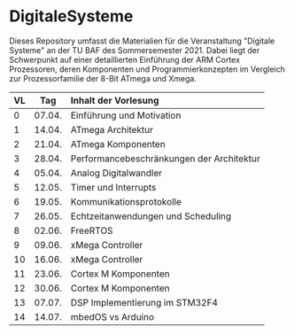 # DigitaleSysteme

Dieses Repository umfasst die Materialien für die Veranstaltung "Digitale
Systeme" an der TU BAF des Sommersemester 2021. Dabei liegt der Schwerpunkt
auf einer detaillierten Einführung der ARM Cortex Prozessoren, deren Komponenten
und Programmierkonzepten im Vergleich zur Prozessorfamilie der 8-Bit ATmega und Xmega.

| VL  | Tag    | Inhalt der Vorlesung                      |
| --- | ------ |:----------------------------------------- |
| 0   | 07.04. | Einführung und Motivation                 |
| 1   | 14.04. | ATmega Architektur                        |
| 2   | 21.04. | ATmega Komponenten                        |
| 3   | 28.04. | Performancebeschränkungen der Architektur |
| 4   | 05.04. | Analog Digitalwandler                     |
| 5   | 12.05. | Timer und Interrupts                      |
| 6   | 19.05. | Kommunikationsprotokolle                  |
| 7   | 26.05. | Echtzeitanwendungen und Scheduling        |
| 8   | 02.06. | FreeRTOS                                  |
| 9   | 09.06. | xMega Controller                          |
| 10  | 16.06. | xMega Controller                          |
| 11  | 23.06. | Cortex M Komponenten                      |
| 12  | 30.06. | Cortex M Komponenten                      |
| 13  | 07.07. | DSP Implementierung im STM32F4            |
| 14  | 14.07. | mbedOS vs Arduino                         |
